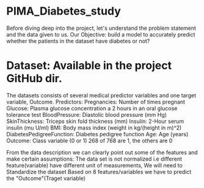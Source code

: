 # PIMA_Diabetes_study

Before diving deep into the project, let's understand the problem statement and the data given to us.
Our Objective: build a model to accurately predict whether the patients in the dataset have diabetes or not?

# Dataset: Available in the project GitHub dir.

The datasets consists of several medical predictor variables and one target variable, Outcome.
Predictors:
     Pregnancies: Number of times pregnant
     Glucose: Plasma glucose concentration a 2 hours in an oral glucose tolerance test
     BloodPressure: Diastolic blood pressure (mm Hg)
     SkinThickness: Triceps skin fold thickness (mm)
     Insulin: 2-Hour serum insulin (mu U/ml)
     BMI: Body mass index (weight in kg/(height in m)^2)
     DiabetesPedigreeFunction: Diabetes pedigree function     Age: Age (years)
     Outcome: Class variable (0 or 1) 268 of 768 are 1, the others are 0

From the data description we can clearly point out some of the features and make certain assumptions:
The data set is not normalized i.e different feature(variable) have different unit of measurements, We will need to Standardize the dataset
Based on 8 features/variables we have to predict the "Outcome"(Traget variable)
